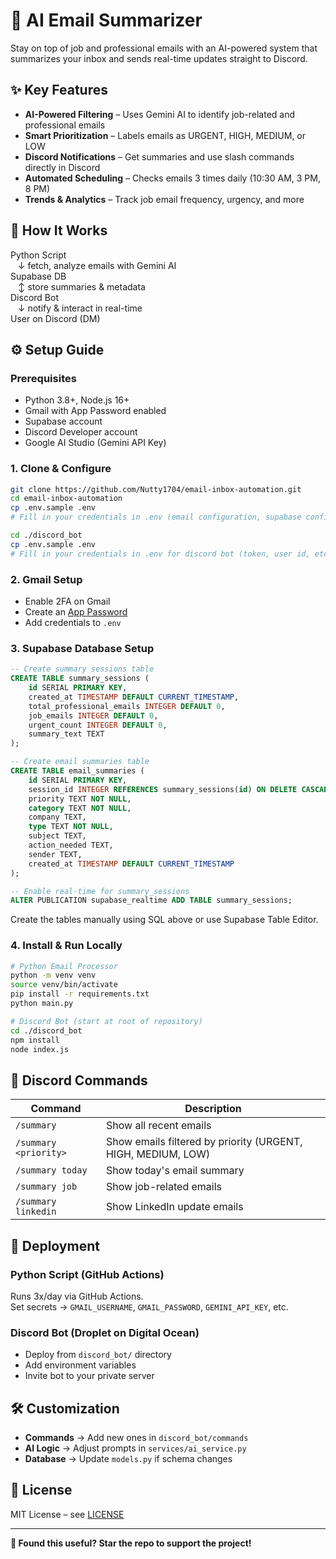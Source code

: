
# 📧 AI Email Summarizer

Stay on top of job and professional emails with an AI-powered system that summarizes your inbox and sends real-time updates straight to Discord.

## ✨ Key Features

- **AI-Powered Filtering** – Uses Gemini AI to identify job-related and professional emails  
- **Smart Prioritization** – Labels emails as URGENT, HIGH, MEDIUM, or LOW  
- **Discord Notifications** – Get summaries and use slash commands directly in Discord  
- **Automated Scheduling** – Checks emails 3 times daily (10:30 AM, 3 PM, 8 PM)  
- **Trends & Analytics** – Track job email frequency, urgency, and more  

## 🧠 How It Works

Python Script  
&nbsp;&nbsp;&nbsp;↓ fetch, analyze emails with Gemini AI  
Supabase DB  
&nbsp;&nbsp;&nbsp;↕ store summaries & metadata  
Discord Bot  
&nbsp;&nbsp;&nbsp;↓ notify & interact in real-time  
User on Discord (DM)

## ⚙️ Setup Guide

### Prerequisites

- Python 3.8+, Node.js 16+  
- Gmail with App Password enabled  
- Supabase account  
- Discord Developer account  
- Google AI Studio (Gemini API Key)  

### 1. Clone & Configure

```bash
git clone https://github.com/Nutty1704/email-inbox-automation.git
cd email-inbox-automation
cp .env.sample .env
# Fill in your credentials in .env (email configuration, supabase configuration, gemini api key, etc)

cd ./discord_bot
cp .env.sample .env
# Fill in your credentials in .env for discord bot (token, user id, etc)
```

### 2. Gmail Setup

- Enable 2FA on Gmail  
- Create an [App Password](https://myaccount.google.com/apppasswords)  
- Add credentials to `.env`

### 3. Supabase Database Setup

```sql
-- Create summary sessions table
CREATE TABLE summary_sessions (
    id SERIAL PRIMARY KEY,
    created_at TIMESTAMP DEFAULT CURRENT_TIMESTAMP,
    total_professional_emails INTEGER DEFAULT 0,
    job_emails INTEGER DEFAULT 0,
    urgent_count INTEGER DEFAULT 0,
    summary_text TEXT
);

-- Create email summaries table
CREATE TABLE email_summaries (
    id SERIAL PRIMARY KEY,
    session_id INTEGER REFERENCES summary_sessions(id) ON DELETE CASCADE,
    priority TEXT NOT NULL,
    category TEXT NOT NULL,
    company TEXT,
    type TEXT NOT NULL,
    subject TEXT,
    action_needed TEXT,
    sender TEXT,
    created_at TIMESTAMP DEFAULT CURRENT_TIMESTAMP
);

-- Enable real-time for summary_sessions
ALTER PUBLICATION supabase_realtime ADD TABLE summary_sessions;
```

Create the tables manually using SQL above or use Supabase Table Editor.

### 4. Install & Run Locally

```bash
# Python Email Processor
python -m venv venv
source venv/bin/activate
pip install -r requirements.txt
python main.py

# Discord Bot (start at root of repository)
cd ./discord_bot
npm install
node index.js
```

## 💬 Discord Commands

| Command                  | Description                          |
|--------------------------|------------------------------------|
| `/summary`               | Show all recent emails              |
| `/summary <priority>`    | Show emails filtered by priority (URGENT, HIGH, MEDIUM, LOW) |
| `/summary today`         | Show today's email summary          |
| `/summary job`           | Show job-related emails             |
| `/summary linkedin`      | Show LinkedIn update emails         |


## 🚀 Deployment

### Python Script (GitHub Actions)

Runs 3x/day via GitHub Actions.  
Set secrets → `GMAIL_USERNAME`, `GMAIL_PASSWORD`, `GEMINI_API_KEY`, etc.

### Discord Bot (Droplet on Digital Ocean)

- Deploy from `discord_bot/` directory  
- Add environment variables  
- Invite bot to your private server

## 🛠️ Customization

- **Commands** → Add new ones in `discord_bot/commands`  
- **AI Logic** → Adjust prompts in `services/ai_service.py`  
- **Database** → Update `models.py` if schema changes  

## 📄 License

MIT License – see [LICENSE](LICENSE)

---

**🌟 Found this useful? Star the repo to support the project!**
